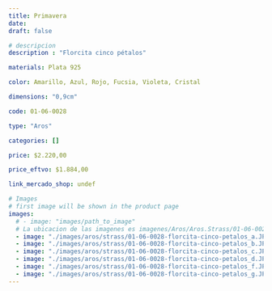 ```yaml
---
title: Primavera
date: 
draft: false

# descripcion
description : "Florcita cinco pétalos"

materials: Plata 925

color: Amarillo, Azul, Rojo, Fucsia, Violeta, Cristal

dimensions: "0,9cm"

code: 01-06-0028

type: "Aros"

categories: []

price: $2.220,00

price_eftvo: $1.884,00

link_mercado_shop: undef

# Images
# first image will be shown in the product page
images:
  # - image: "images/path_to_image"
  # La ubicacion de las imagenes es imagenes/Aros/Aros.Strass/01-06-0028-primavera
  - image: "./images/aros/strass/01-06-0028-florcita-cinco-petalos_a.JPG"
  - image: "./images/aros/strass/01-06-0028-florcita-cinco-petalos_b.JPG"
  - image: "./images/aros/strass/01-06-0028-florcita-cinco-petalos_c.JPG"
  - image: "./images/aros/strass/01-06-0028-florcita-cinco-petalos_d.JPG"
  - image: "./images/aros/strass/01-06-0028-florcita-cinco-petalos_f.JPG"
  - image: "./images/aros/strass/01-06-0028-florcita-cinco-petalos_g.JPG"
---
```

